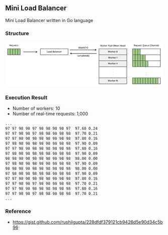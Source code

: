 ## Mini Load Balancer
Mini Load Balancer written in Go language

### Structure
![Architecture](/images/architecture.png)

### Execution Result
* Number of workers: 10
* Number of real-time requests: 1,000
```shell
...
97 97 98 98 97 98 98 98 98 97  97.60 0.24 
97 97 98 98 97 98 98 98 98 98  97.70 0.21 
97 97 98 98 98 98 98 98 98 98  97.80 0.16 
97 98 98 98 98 98 98 98 98 98  97.90 0.09 
97 97 98 98 98 98 98 98 98 98  97.80 0.16 
97 98 98 98 98 98 98 98 98 98  97.90 0.09 
98 98 98 98 98 98 98 98 98 98  98.00 0.00 
97 98 98 98 98 98 98 98 98 98  97.90 0.09 
98 98 98 98 98 98 98 98 98 98  98.00 0.00 
97 98 98 98 98 98 98 98 98 98  97.90 0.09 
97 97 98 98 98 98 98 98 98 98  97.80 0.16 
97 97 98 98 97 98 98 98 98 98  97.70 0.21 
97 97 98 98 98 98 98 98 98 98  97.80 0.16 
97 97 98 98 97 98 98 98 98 98  97.70 0.21 
...
```

### Reference
* https://gist.github.com/rushilgupta/228dfdf379121cb9426d5e90d34c5b96
